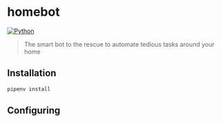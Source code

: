 # homebot

[![Python](https://img.shields.io/badge/Python-3.7-green.svg)](https://www.python.org/)

> The smart bot to the rescue to automate tedious tasks around your home

## Installation

```bash
pipenv install
```

## Configuring


